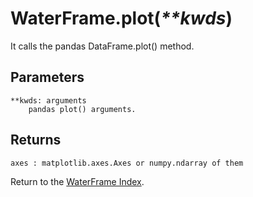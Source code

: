 # WaterFrame.plot(*\*\*kwds*)

It calls the pandas DataFrame.plot() method.

## Parameters

    **kwds: arguments
        pandas plot() arguments.

## Returns

    axes : matplotlib.axes.Axes or numpy.ndarray of them

Return to the [WaterFrame Index](index_waterframe.md).
